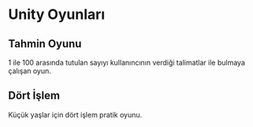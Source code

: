# Unity Oyunları

## Tahmin Oyunu
1 ile 100 arasında tutulan sayıyı kullanıncının verdiği talimatlar ile bulmaya çalışan oyun.

## Dört İşlem
Küçük yaşlar için dört işlem pratik oyunu.
